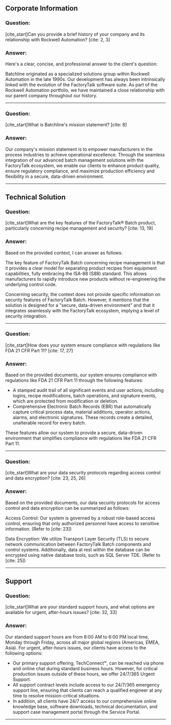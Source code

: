 ## Corporate Information

### Question:
[cite_start]Can you provide a brief history of your company and its relationship with Rockwell Automation? [cite: 2, 3]

### Answer:
Here's a clear, concise, and professional answer to the client's question:

Batchline originated as a specialized solutions group within Rockwell Automation in the late 1990s. Our development has always been intrinsically linked with the evolution of the FactoryTalk software suite. As part of the Rockwell Automation portfolio, we have maintained a close relationship with our parent company throughout our history.

-----------------------------------

### Question:
[cite_start]What is Batchline's mission statement? [cite: 8]

### Answer:
Our company's mission statement is to empower manufacturers in the process industries to achieve operational excellence. Through the seamless integration of our advanced batch management solutions with the FactoryTalk ecosystem, we enable our clients to enhance product quality, ensure regulatory compliance, and maximize production efficiency and flexibility in a secure, data-driven environment.

-----------------------------------

## Technical Solution

### Question:
[cite_start]What are the key features of the FactoryTalk® Batch product, particularly concerning recipe management and security? [cite: 13, 19]

### Answer:
Based on the provided context, I can answer as follows:

The key feature of FactoryTalk Batch concerning recipe management is that it provides a clear model for separating product recipes from equipment capabilities, fully embracing the ISA-88 (S88) standard. This allows manufacturers to rapidly introduce new products without re-engineering the underlying control code.

Concerning security, the context does not provide specific information on security features of FactoryTalk Batch. However, it mentions that the solution is designed for a "secure, data-driven environment" and that it integrates seamlessly with the FactoryTalk ecosystem, implying a level of security integration.

-----------------------------------

### Question:
[cite_start]How does your system ensure compliance with regulations like FDA 21 CFR Part 11? [cite: 17, 27]

### Answer:
Based on the provided documents, our system ensures compliance with regulations like FDA 21 CFR Part 11 through the following features:

- A stamped audit trail of all significant events and user actions, including logins, recipe modifications, batch operations, and signature events, which are protected from modification or deletion.
- Comprehensive Electronic Batch Records (EBR) that automatically capture critical process data, material additions, operator actions, alarms, and electronic signatures. These records create a detailed, unalterable record for every batch.

These features allow our system to provide a secure, data-driven environment that simplifies compliance with regulations like FDA 21 CFR Part 11.

-----------------------------------

### Question:
[cite_start]What are your data security protocols regarding access control and data encryption? [cite: 23, 25, 26]

### Answer:
Based on the provided documents, our data security protocols for access control and data encryption can be summarized as follows:

Access Control: Our system is governed by a robust role-based access control, ensuring that only authorized personnel have access to sensitive information. (Refer to [cite: 23])

Data Encryption: We utilize Transport Layer Security (TLS) to secure network communication between FactoryTalk Batch components and control systems. Additionally, data at rest within the database can be encrypted using native database tools, such as SQL Server TDE. (Refer to [cite: 25])

-----------------------------------

## Support

### Question:
[cite_start]What are your standard support hours, and what options are available for urgent, after-hours issues? [cite: 32, 33]

### Answer:
Our standard support hours are from 8:00 AM to 6:00 PM local time, Monday through Friday, across all major global regions (Americas, EMEA, Asia). For urgent, after-hours issues, our clients have access to the following options:

* Our primary support offering, TechConnect℠, can be reached via phone and online chat during standard business hours. However, for critical production issues outside of these hours, we offer 24/7/365 Urgent Support.
* All support contract levels include access to our 24/7/365 emergency support line, ensuring that clients can reach a qualified engineer at any time to resolve mission-critical situations.
* In addition, all clients have 24/7 access to our comprehensive online knowledge base, software downloads, technical documentation, and support case management portal through the Service Portal.

-----------------------------------

